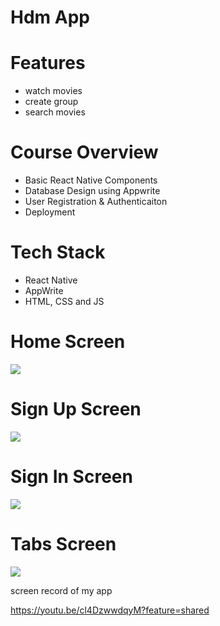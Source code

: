 # Hdm App


# Features
* watch movies
* create group
* search movies


# Course Overview
* Basic React Native Components
* Database Design using Appwrite
* User Registration & Authenticaiton
* Deployment

# Tech Stack
* React Native
* AppWrite
* HTML, CSS and JS

# Home Screen
<img src="assets/images/onboarding.png.jpg">  

# Sign Up Screen
<img src="assets/images/sign up.jpg">  

# Sign In Screen
<img src="assets/images/login.jpg">  

# Tabs Screen
<img src="assets/images/screenshot/tabs.png">  

screen record of my app 

https://youtu.be/cl4DzwwdqyM?feature=shared
